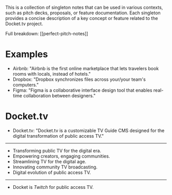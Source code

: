 This is a collection of singleton notes that can be used in various contexts, such as pitch decks, proposals, or feature documentation. Each singleton provides a concise description of a key concept or feature related to the Docket.tv project.

Full breakdown: [[perfect-pitch-notes]]

# Examples

- Airbnb: "Airbnb is the first online marketplace that lets travelers book rooms with locals, instead of hotels."
- Dropbox: "Dropbox synchronizes files across your/your team's computers."
- Figma: "Figma is a collaborative interface design tool that enables real-time collaboration between designers."

# Docket.tv

- Docket.tv: "Docket.tv is a customizable TV Guide CMS designed for the digital transformation of public access TV."

---

- Transforming public TV for the digital era.
- Empowering creators, engaging communities.
- Streamlining TV for the digital age.
- Innovating community TV broadcasting.
- Digital evolution of public access TV.

---

- Docket is _Twitch_ for public access TV.
